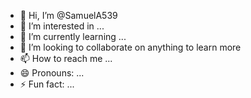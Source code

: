 - 👋 Hi, I’m @SamuelA539
- 👀 I’m interested in ...
- 🌱 I’m currently learning ...
- 💞️ I’m looking to collaborate on anything to learn more
- 📫 How to reach me ...
- 😄 Pronouns: ...
- ⚡ Fun fact: ...

<!---
Sam2Good/Sam2Good is a ✨ special ✨ repository because its `README.md` (this file) appears on your GitHub profile.
You can click the Preview link to take a look at your changes.
--->
